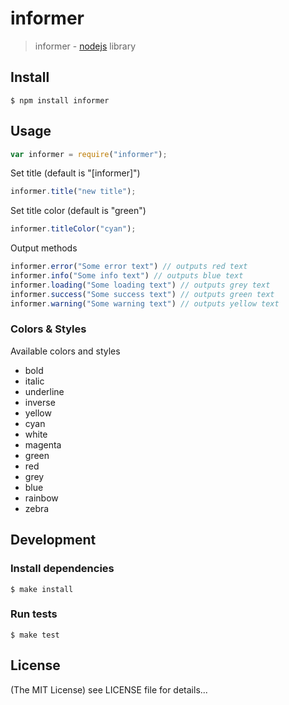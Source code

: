 informer
======

> informer - [nodejs](http://nodejs.org) library

## Install

    $ npm install informer

## Usage

``` js
var informer = require("informer");
```

Set title (default is "[informer]")

``` js
informer.title("new title");
```

Set title color (default is "green")

``` js
informer.titleColor("cyan");
```

Output methods

``` js
informer.error("Some error text") // outputs red text
informer.info("Some info text") // outputs blue text
informer.loading("Some loading text") // outputs grey text
informer.success("Some success text") // outputs green text
informer.warning("Some warning text") // outputs yellow text
```

### Colors & Styles

Available colors and styles

- bold
- italic
- underline
- inverse
- yellow
- cyan
- white
- magenta
- green
- red
- grey
- blue
- rainbow
- zebra

## Development

### Install dependencies

    $ make install

### Run tests

    $ make test

## License

(The MIT License)
see LICENSE file for details...